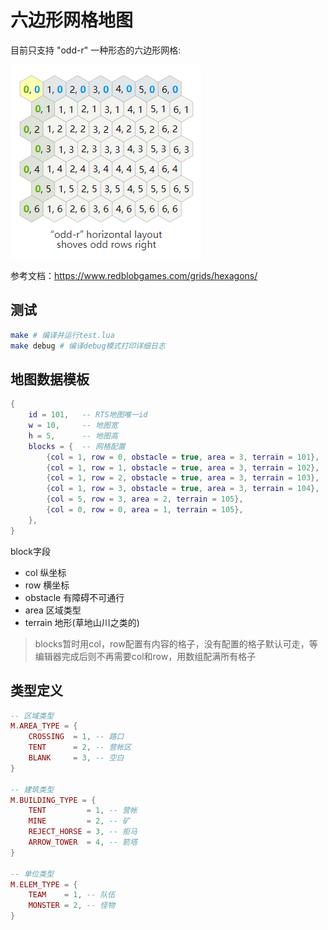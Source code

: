 # 六边形网格地图

目前只支持 "odd-r" 一种形态的六边形网格:

![](screenshots/odd-r.png)

参考文档：https://www.redblobgames.com/grids/hexagons/

## 测试
```sh
make # 编译并运行test.lua
make debug # 编译debug模式打印详细日志
```

## 地图数据模板
```lua
{
    id = 101,   -- RTS地图唯一id
    w = 10,     -- 地图宽
    h = 5,      -- 地图高
    blocks = {  -- 网格配置
        {col = 1, row = 0, obstacle = true, area = 3, terrain = 101},
        {col = 1, row = 1, obstacle = true, area = 3, terrain = 102},
        {col = 1, row = 2, obstacle = true, area = 3, terrain = 103},
        {col = 1, row = 3, obstacle = true, area = 3, terrain = 104},
        {col = 5, row = 3, area = 2, terrain = 105},
        {col = 0, row = 0, area = 1, terrain = 105},
    },
}
```
block字段
+ col 纵坐标
+ row 横坐标
+ obstacle 有障碍不可通行
+ area 区域类型
+ terrain 地形(草地山川之类的)
>blocks暂时用col，row配置有内容的格子，没有配置的格子默认可走，等编辑器完成后则不再需要col和row，用数组配满所有格子

## 类型定义
```lua
-- 区域类型
M.AREA_TYPE = {
    CROSSING  = 1, -- 路口
    TENT      = 2, -- 营帐区
    BLANK     = 3, -- 空白
}

-- 建筑类型
M.BUILDING_TYPE = {
    TENT         = 1, -- 营帐
    MINE         = 2, -- 矿
    REJECT_HORSE = 3, -- 拒马
    ARROW_TOWER  = 4, -- 箭塔
}

-- 单位类型
M.ELEM_TYPE = {
    TEAM    = 1, -- 队伍
    MONSTER = 2, -- 怪物
}
```